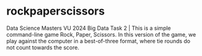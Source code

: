 # rockpaperscissors
Data Science Masters VU 2024 Big Data Task 2 | This is a simple command-line game Rock, Paper, Scissors. In this version of the game, we play against the computer in a best-of-three format, where tie rounds do not count towards the score.
